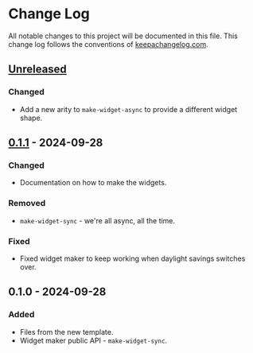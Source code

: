 # Change Log
All notable changes to this project will be documented in this file. This change log follows the conventions of [keepachangelog.com](http://keepachangelog.com/).

## [Unreleased]
### Changed
- Add a new arity to `make-widget-async` to provide a different widget shape.

## [0.1.1] - 2024-09-28
### Changed
- Documentation on how to make the widgets.

### Removed
- `make-widget-sync` - we're all async, all the time.

### Fixed
- Fixed widget maker to keep working when daylight savings switches over.

## 0.1.0 - 2024-09-28
### Added
- Files from the new template.
- Widget maker public API - `make-widget-sync`.

[Unreleased]: https://sourcehost.site/your-name/myclj/compare/0.1.1...HEAD
[0.1.1]: https://sourcehost.site/your-name/myclj/compare/0.1.0...0.1.1

